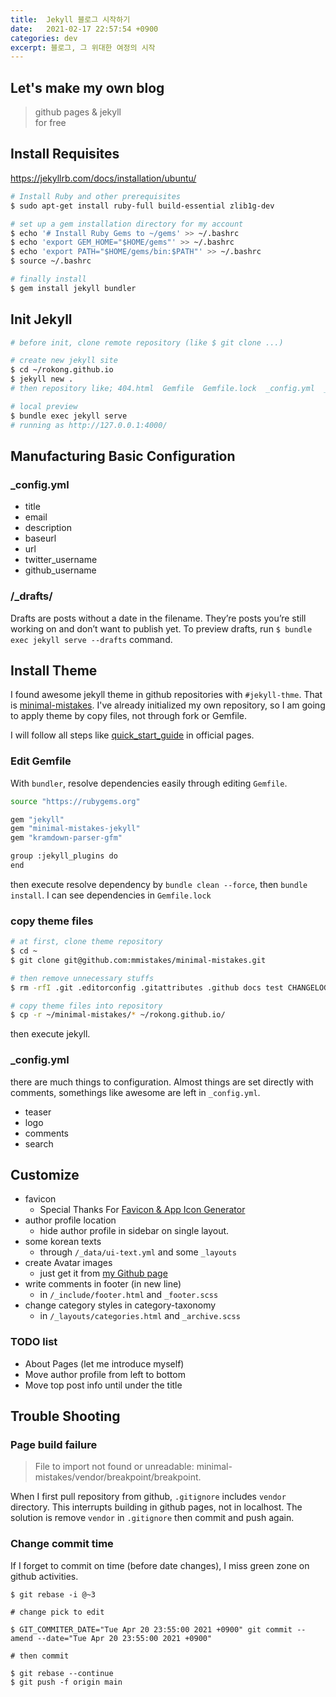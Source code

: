 ```yaml
---
title:  Jekyll 블로그 시작하기
date:   2021-02-17 22:57:54 +0900
categories: dev
excerpt: 블로그, 그 위대한 여정의 시작
---
```


## Let's make my own blog

> github pages & jekyll  
> for free

## Install Requisites

https://jekyllrb.com/docs/installation/ubuntu/

```bash
# Install Ruby and other prerequisites
$ sudo apt-get install ruby-full build-essential zlib1g-dev

# set up a gem installation directory for my account
$ echo '# Install Ruby Gems to ~/gems' >> ~/.bashrc
$ echo 'export GEM_HOME="$HOME/gems"' >> ~/.bashrc
$ echo 'export PATH="$HOME/gems/bin:$PATH"' >> ~/.bashrc
$ source ~/.bashrc

# finally install
$ gem install jekyll bundler
```
## Init Jekyll

```bash
# before init, clone remote repository (like $ git clone ...)

# create new jekyll site
$ cd ~/rokong.github.io
$ jekyll new .
# then repository like; 404.html  Gemfile  Gemfile.lock  _config.yml  _posts  about.markdown  index.markdown

# local preview
$ bundle exec jekyll serve
# running as http://127.0.0.1:4000/
```

## Manufacturing Basic Configuration

### _config.yml

- title
- email
- description
- baseurl
- url
- twitter_username
- github_username

### /_drafts/

Drafts are posts without a date in the filename. They’re posts you’re still working on and don’t want to publish yet. To preview drafts, run `$ bundle exec jekyll serve --drafts` command.

## Install Theme

I found awesome jekyll theme in github repositories with `#jekyll-thme`. That is [minimal-mistakes](https://github.com/mmistakes/minimal-mistakes). I've already initialized my own repository, so I am going to apply theme by copy files, not through fork or Gemfile.

I will follow all steps like [quick_start_guide](https://mmistakes.github.io/minimal-mistakes/docs/quick-start-guide/) in official pages.

### Edit Gemfile

With `bundler`, resolve dependencies easily through editing `Gemfile`. 

```bash
source "https://rubygems.org"

gem "jekyll"
gem "minimal-mistakes-jekyll"
gem "kramdown-parser-gfm"

group :jekyll_plugins do
end
```

then execute resolve dependency by `bundle clean --force`, then `bundle install`. I can see dependencies in `Gemfile.lock`

### copy theme files

```bash
# at first, clone theme repository
$ cd ~
$ git clone git@github.com:mmistakes/minimal-mistakes.git

# then remove unnecessary stuffs
$ rm -rfI .git .editorconfig .gitattributes .github docs test CHANGELOG.md minimal-mistakes-jekyll.gemspec README.md screenshot-layouts.png screenshot.png Gemfile

# copy theme files into repository
$ cp -r ~/minimal-mistakes/* ~/rokong.github.io/
```
then execute jekyll.

### _config.yml

there are much things to configuration. Almost things are set directly with comments,
somethings like awesome are left in `_config.yml`.

- teaser
- logo
- comments
- search

## Customize

- favicon
  * Special Thanks For [Favicon & App Icon Generator](https://www.favicon-generator.org/)
- author profile location
  * hide author profile in sidebar on single layout.
- some korean texts
  * through `/_data/ui-text.yml` and some `_layouts`
- create Avatar images
  * just get it from [my Github page](https://github.com/rokong)
- write comments in footer (in new line)
  * in `/_include/footer.html` and `_footer.scss`
- change category styles in category-taxonomy
  * in `/_layouts/categories.html` and `_archive.scss`

### TODO list
- About Pages (let me introduce myself)
- Move author profile from left to bottom
- Move top post info until under the title

## Trouble Shooting

### Page build failure

>  File to import not found or unreadable: minimal-mistakes/vendor/breakpoint/breakpoint.

When I first pull repository from github, `.gitignore` includes `vendor` directory. This interrupts building in github pages, not in localhost. The solution is remove `vendor` in `.gitignore` then commit and push again.

### Change commit time

If I forget to commit on time (before date changes), I miss green zone on github activities.

```shell
$ git rebase -i @~3

# change pick to edit

$ GIT_COMMITER_DATE="Tue Apr 20 23:55:00 2021 +0900" git commit --amend --date="Tue Apr 20 23:55:00 2021 +0900"

# then commit

$ git rebase --continue
$ git push -f origin main
```
